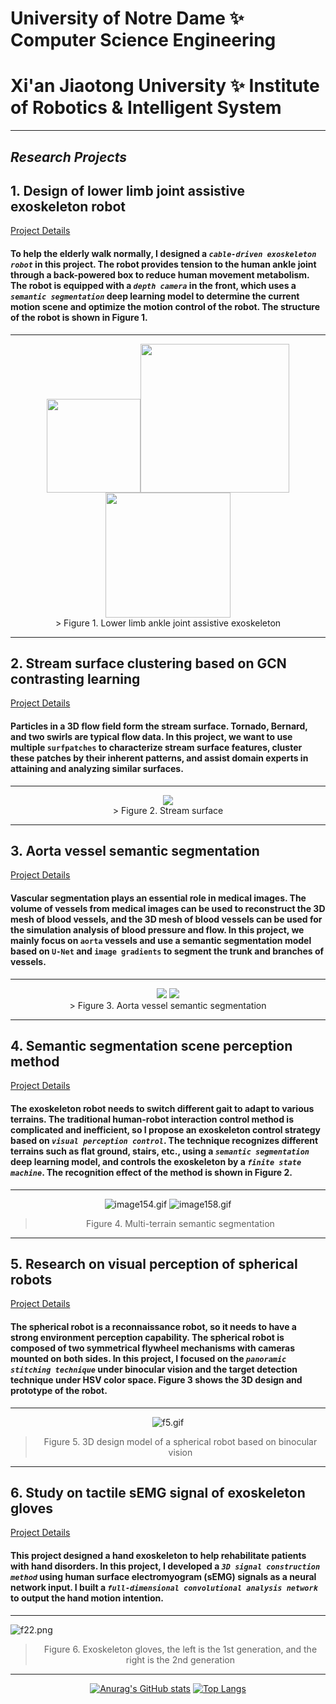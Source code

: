 # University of Notre Dame ✨ Computer Science Engineering
# Xi'an Jiaotong University ✨ Institute of Robotics & Intelligent System
---
## ***Research Projects***
## 1. Design of lower limb joint assistive exoskeleton robot

[Project Details](https://github.com/adlsn/Lower-limb-ankle-lasso-exoskeleton-robot)

#### To help the elderly walk normally, I designed a *`cable-driven exoskeleton robot`* in this project. The robot provides tension to the human ankle joint through a back-powered box to reduce human movement metabolism. The robot is equipped with a *`depth camera`* in the front, which uses a *`semantic segmentation`* deep learning model to determine the current motion scene and optimize the motion control of the robot. The structure of the robot is shown in Figure 1.
---
<div align='center'>
<img src='1.png' width='150'><img src='背面2.png' width='238'><img src='正面1.png' width='200'>
</div> 
<div align='center'>
> Figure 1. Lower limb ankle joint assistive exoskeleton
  </div>

---
## 2. Stream surface clustering based on GCN contrasting learning

[Project Details](https://github.com/adlsn/Surf-Patch)

#### Particles in a 3D flow field form the stream surface. Tornado, Bernard, and two swirls are typical flow data. In this project, we want to use multiple `surfpatches` to characterize stream surface features, cluster these patches by their inherent patterns, and assist domain experts in attaining and analyzing similar surfaces.
---
<div align='center'>
<img src='video.gif'>
</div> 
<div align='center'>
> Figure 2. Stream surface
  </div>

--- 
## 3. Aorta vessel semantic segmentation

[Project Details](https://github.com/adlsn/Aorta_Segmentation)

#### Vascular segmentation plays an essential role in medical images. The volume of vessels from medical images can be used to reconstruct the 3D mesh of blood vessels, and the 3D mesh of blood vessels can be used for the simulation analysis of blood pressure and flow. In this project, we mainly focus on `aorta` vessels and use a semantic segmentation model based on `U-Net` and `image gradients` to segment the trunk and branches of vessels.
---
<div align='center'>
<img src='Picture3.png'>
<img src='medical_image.png'>
</div> 
<div align='center'>
> Figure 3. Aorta vessel semantic segmentation
  </div>

---
## 4. Semantic segmentation scene perception method

[Project Details](https://github.com/adlsn/Visual-perception-control-project-of-Exoskeleton-Robot)

#### The exoskeleton robot needs to switch different gait to adapt to various terrains. The traditional human-robot interaction control method is complicated and inefficient, so I propose an exoskeleton control strategy based on *`visual perception control`*. The technique recognizes different terrains such as flat ground, stairs, etc., using a *`semantic segmentation`* deep learning model, and controls the exoskeleton by a *`finite state machine`*. The recognition effect of the method is shown in Figure 2.
---
<div align='center'>
  
![image154.gif](image154.gif) ![image158.gif](image158.gif)
  
  </div>
<div align='center'>
  
> Figure 4. Multi-terrain semantic segmentation
  </div>
  
---
## 5. Research on visual perception of spherical robots

[Project Details](https://github.com/adlsn/Spherical-robot-machine-vision)

#### The spherical robot is a reconnaissance robot, so it needs to have a strong environment perception capability. The spherical robot is composed of two symmetrical flywheel mechanisms with cameras mounted on both sides. In this project, I focused on the *`panoramic stitching technique`* under binocular vision and the target detection technique under HSV color space. Figure 3 shows the 3D design and prototype of the robot.
---
<div align='center'>
  
![f5.gif](f5.gif)
  
  </div>
<div align='center'>
  
> Figure 5. 3D design model of a spherical robot based on binocular vision
  </div>

---
## 6. Study on tactile sEMG signal of exoskeleton gloves

[Project Details](https://github.com/adlsn/sEMG-processing-software-design)

#### This project designed a hand exoskeleton to help rehabilitate patients with hand disorders. In this project, I developed a *`3D signal construction method`* using human surface electromyogram (sEMG) signals as a neural network input. I built a *`full-dimensional convolutional analysis network`* to output the hand motion intention.

---
![f22.png](f22.png)
<div align='center'>
  
> Figure 6. Exoskeleton gloves, the left is the 1st generation, and the right is the 2nd generation
  </div>
  
---
<div align='center'>
  
[![Anurag's GitHub stats](https://github-readme-stats.vercel.app/api?username=adlsn&theme=radical&count_private=true&hide=stars)](https://github.com/anuraghazra/github-readme-stats)
[![Top Langs](https://github-readme-stats.vercel.app/api/top-langs/?username=adlsn&langs_count=5&hide=C,Assembly&theme=radical)](https://github.com/anuraghazra/github-readme-stats)
  
  </div>

<!--
**adlsn/adlsn** is a ✨ _special_ ✨ repository because its `README.md` (this file) appears on your GitHub profile.

Here are some ideas to get you started:

- 🔭 I’m currently working on ...
- 🌱 I’m currently learning ...
- 👯 I’m looking to collaborate on ...
- 🤔 I’m looking for help with ...
- 💬 Ask me about ...
- 📫 How to reach me: ...
- 😄 Pronouns: ...
- ⚡ Fun fact: ...
-->
